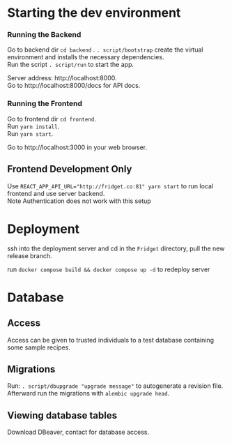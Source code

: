 # Starting the dev environment


### Running the Backend

Go to backend dir ```cd backend```  .
```. script/bootstrap``` create the virtual environment and installs the necessary dependencies.  
Run the script ```. script/run``` to start the app.  

Server address: http://localhost:8000.   
Go to http://localhost:8000/docs for API docs.  

### Running the Frontend

Go to frontend dir ```cd frontend```.  
Run ```yarn install```.  
Run ```yarn start```.   

Go to http://localhost:3000 in your web browser.  

## Frontend Development Only
Use ```REACT_APP_API_URL="http://fridget.co:81" yarn start``` to run local frontend and use server backend.  
Note Authentication does not work with this setup

# Deployment

ssh into the deployment server and cd in the ```Fridget``` directory, pull the new release branch.

run `docker compose build && docker compose up -d` to redeploy server

# Database

## Access

Access can be given to trusted individuals to a test database containing some sample recipes. 

## Migrations 

Run: ```. script/dbupgrade "upgrade message"``` to autogenerate a revision file. Afterward run the migrations with ```alembic upgrade head```.

## Viewing database tables

Download DBeaver, contact for database access. 
